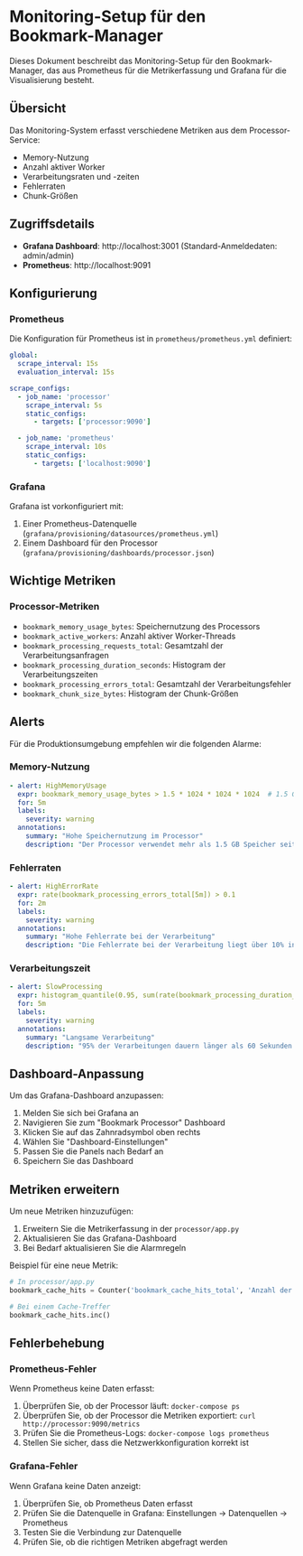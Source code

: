 # Monitoring-Setup für den Bookmark-Manager

Dieses Dokument beschreibt das Monitoring-Setup für den Bookmark-Manager, das aus Prometheus für die Metrikerfassung und Grafana für die Visualisierung besteht.

## Übersicht

Das Monitoring-System erfasst verschiedene Metriken aus dem Processor-Service:

- Memory-Nutzung
- Anzahl aktiver Worker
- Verarbeitungsraten und -zeiten
- Fehlerraten
- Chunk-Größen

## Zugriffsdetails

- **Grafana Dashboard**: http://localhost:3001 (Standard-Anmeldedaten: admin/admin)
- **Prometheus**: http://localhost:9091

## Konfigurierung

### Prometheus

Die Konfiguration für Prometheus ist in `prometheus/prometheus.yml` definiert:

```yaml
global:
  scrape_interval: 15s
  evaluation_interval: 15s

scrape_configs:
  - job_name: 'processor'
    scrape_interval: 5s
    static_configs:
      - targets: ['processor:9090']

  - job_name: 'prometheus'
    scrape_interval: 10s
    static_configs:
      - targets: ['localhost:9090']
```

### Grafana

Grafana ist vorkonfiguriert mit:

1. Einer Prometheus-Datenquelle (`grafana/provisioning/datasources/prometheus.yml`)
2. Einem Dashboard für den Processor (`grafana/provisioning/dashboards/processor.json`)

## Wichtige Metriken

### Processor-Metriken

- `bookmark_memory_usage_bytes`: Speichernutzung des Processors
- `bookmark_active_workers`: Anzahl aktiver Worker-Threads
- `bookmark_processing_requests_total`: Gesamtzahl der Verarbeitungsanfragen
- `bookmark_processing_duration_seconds`: Histogram der Verarbeitungszeiten
- `bookmark_processing_errors_total`: Gesamtzahl der Verarbeitungsfehler
- `bookmark_chunk_size_bytes`: Histogram der Chunk-Größen

## Alerts

Für die Produktionsumgebung empfehlen wir die folgenden Alarme:

### Memory-Nutzung

```yaml
- alert: HighMemoryUsage
  expr: bookmark_memory_usage_bytes > 1.5 * 1024 * 1024 * 1024  # 1.5 GB
  for: 5m
  labels:
    severity: warning
  annotations:
    summary: "Hohe Speichernutzung im Processor"
    description: "Der Processor verwendet mehr als 1.5 GB Speicher seit mehr als 5 Minuten."
```

### Fehlerraten

```yaml
- alert: HighErrorRate
  expr: rate(bookmark_processing_errors_total[5m]) > 0.1
  for: 2m
  labels:
    severity: warning
  annotations:
    summary: "Hohe Fehlerrate bei der Verarbeitung"
    description: "Die Fehlerrate bei der Verarbeitung liegt über 10% in den letzten 5 Minuten."
```

### Verarbeitungszeit

```yaml
- alert: SlowProcessing
  expr: histogram_quantile(0.95, sum(rate(bookmark_processing_duration_seconds_bucket[5m])) by (le)) > 60
  for: 5m
  labels:
    severity: warning
  annotations:
    summary: "Langsame Verarbeitung"
    description: "95% der Verarbeitungen dauern länger als 60 Sekunden."
```

## Dashboard-Anpassung

Um das Grafana-Dashboard anzupassen:

1. Melden Sie sich bei Grafana an
2. Navigieren Sie zum "Bookmark Processor" Dashboard
3. Klicken Sie auf das Zahnradsymbol oben rechts
4. Wählen Sie "Dashboard-Einstellungen"
5. Passen Sie die Panels nach Bedarf an
6. Speichern Sie das Dashboard

## Metriken erweitern

Um neue Metriken hinzuzufügen:

1. Erweitern Sie die Metrikerfassung in der `processor/app.py`
2. Aktualisieren Sie das Grafana-Dashboard 
3. Bei Bedarf aktualisieren Sie die Alarmregeln

Beispiel für eine neue Metrik:

```python
# In processor/app.py
bookmark_cache_hits = Counter('bookmark_cache_hits_total', 'Anzahl der Cache-Treffer')

# Bei einem Cache-Treffer
bookmark_cache_hits.inc()
```

## Fehlerbehebung

### Prometheus-Fehler

Wenn Prometheus keine Daten erfasst:

1. Überprüfen Sie, ob der Processor läuft: `docker-compose ps`
2. Überprüfen Sie, ob der Processor die Metriken exportiert: `curl http://processor:9090/metrics`
3. Prüfen Sie die Prometheus-Logs: `docker-compose logs prometheus`
4. Stellen Sie sicher, dass die Netzwerkkonfiguration korrekt ist

### Grafana-Fehler

Wenn Grafana keine Daten anzeigt:

1. Überprüfen Sie, ob Prometheus Daten erfasst
2. Prüfen Sie die Datenquelle in Grafana: Einstellungen -> Datenquellen -> Prometheus
3. Testen Sie die Verbindung zur Datenquelle
4. Prüfen Sie, ob die richtigen Metriken abgefragt werden 